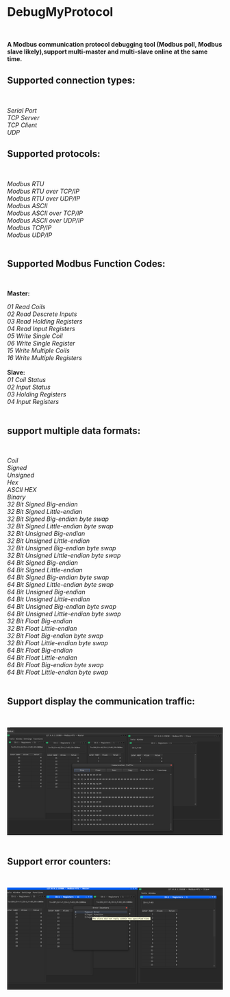 # DebugMyProtocol
<br/>

**A Modbus communication protocol debugging tool (Modbus poll, Modbus slave likely),support multi-master and multi-slave online at the same time.**
<br/>
## Supported connection types:
<br/>

*Serial Port*
<br/>
*TCP Server*
<br/>
*TCP Client*
<br/>
*UDP*

## Supported protocols:
<br/>

*Modbus RTU*
<br/>
*Modbus RTU over TCP/IP*
<br/>
*Modbus RTU over UDP/IP*
<br/>
*Modbus ASCII*
<br/>
*Modbus ASCII over TCP/IP*
<br/>
*Modbus ASCII over UDP/IP*
<br/>
*Modbus TCP/IP*
<br/>
*Modbus UDP/IP*
<br/>
<br/>
## Supported Modbus Function Codes:
<br/>

**Master:**
<br/>

*01 Read Coils*
<br/>
*02 Read Descrete Inputs*
<br/>
*03 Read Holding Registers*
<br/>
*04 Read Input Registers*
<br/>
*05 Write Single Coil*
<br/>
*06 Write Single Register*
<br/>
*15 Write Multiple Coils*
<br/>
*16 Write Multiple Registers*
<br/>
<br/>
**Slave:**
<br/>
*01 Coil Status*
<br/>
*02 Input Status*
<br/>
*03 Holding Registers*
<br/>
*04 Input Registers*
<br/>
<br/>
## support multiple data formats:
<br/>

*Coil*
<br/>
*Signed*
<br/>
*Unsigned*
<br/>
*Hex*
<br/>
*ASCII HEX*
<br/>
*Binary*
<br/>
*32 Bit Signed Big-endian*
<br/>
*32 Bit Signed Little-endian*
<br/>
*32 Bit Signed Big-endian byte swap*
<br/>
*32 Bit Signed Little-endian byte swap*
<br/>
*32 Bit Unsigned Big-endian*
<br/>
*32 Bit Unsigned Little-endian*
<br/>
*32 Bit Unsigned Big-endian byte swap*
<br/>
*32 Bit Unsigned Little-endian byte swap*
<br/>
*64 Bit Signed Big-endian*
<br/>
*64 Bit Signed Little-endian*
<br/>
*64 Bit Signed Big-endian byte swap*
<br/>
*64 Bit Signed Little-endian byte swap*
<br/>
*64 Bit Unsigned Big-endian*
<br/>
*64 Bit Unsigned Little-endian*
<br/>
*64 Bit Unsigned Big-endian byte swap*
<br/>
*64 Bit Unsigned Little-endian byte swap*
<br/>
*32 Bit Float Big-endian*
<br/>
*32 Bit Float Little-endian*
<br/>
*32 Bit Float Big-endian byte swap*
<br/>
*32 Bit Float Little-endian byte swap*
<br/>
*64 Bit Float Big-endian*
<br/>
*64 Bit Float Little-endian*
<br/>
*64 Bit Float Big-endian byte swap*
<br/>
*64 Bit Float Little-endian byte swap*
<br/>
<br/>
## Support display the communication traffic:
<br/>

![commmunication_traffic](Images/commmunication_traffic.jpg.png)
<br/>
<br/>
## Support error counters:
<br/>

![error_counters](Images/error_counters.png)
<br/>
<br/>
